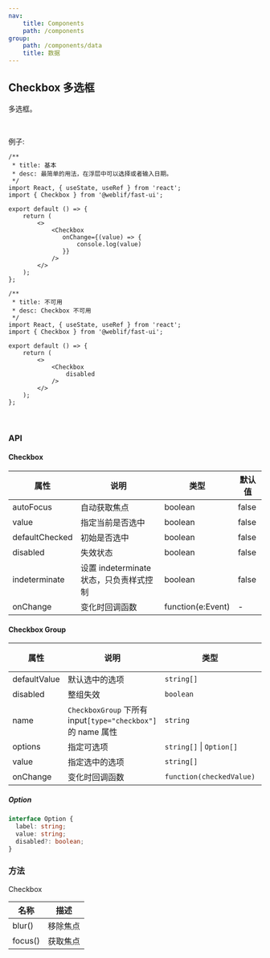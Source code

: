 ```yaml
---
nav:
    title: Components
    path: /components
group:
    path: /components/data
    title: 数据
---
```


## Checkbox 多选框

多选框。

<br />

例子:

<div class="fu-code-block-row">

<div class="fu-code-block-col-2-1">

```tsx
/**
 * title: 基本
 * desc: 最简单的用法，在浮层中可以选择或者输入日期。
 */
import React, { useState, useRef } from 'react';
import { Checkbox } from '@weblif/fast-ui';

export default () => {
    return (
        <>
            <Checkbox
               onChange={(value) => {
                   console.log(value)
               }}
            />
        </>
    );
};
```

</div>

<div class="fu-code-block-col-2-1">

```tsx
/**
 * title: 不可用
 * desc: Checkbox 不可用
 */
import React, { useState, useRef } from 'react';
import { Checkbox } from '@weblif/fast-ui';

export default () => {
    return (
        <>
            <Checkbox
                disabled
            />
        </>
    );
};
```

</div>


</div>

<br />

### API

#### Checkbox

| 属性                 | 说明                       | 类型      |  默认值
|----                 |----                       |----      |-------
|autoFocus            |自动获取焦点   |boolean |false
|value              |指定当前是否选中|boolean |false
|defaultChecked       |初始是否选中|boolean|false
|disabled             |失效状态|boolean|false
|indeterminate        |设置 indeterminate 状态，只负责样式控制|boolean|false
|onChange             |变化时回调函数|function(e:Event)| -


#### Checkbox Group

| 属性                 | 说明                       | 类型      |  默认值
|----                 |----                       |----      |-------
|defaultValue         |默认选中的选项                |`string[]` |`[]`
|disabled             |整组失效                     |`boolean`   |`false`
|name                 |`CheckboxGroup` 下所有 input`[type="checkbox"]` 的 name 属性|`string` | -
|options              |指定可选项                    |`string[]` \| `Option[]` | `[]`
|value                |指定选中的选项                 |`string[]`  | `[]`
|onChange             |变化时回调函数                 |`function(checkedValue)` | -

##### Option

```ts
interface Option {
  label: string;
  value: string;
  disabled?: boolean;
}
```

### 方法

Checkbox

| 名称                 | 描述               
|----                 |----          
|blur()               |移除焦点
|focus()              |获取焦点


